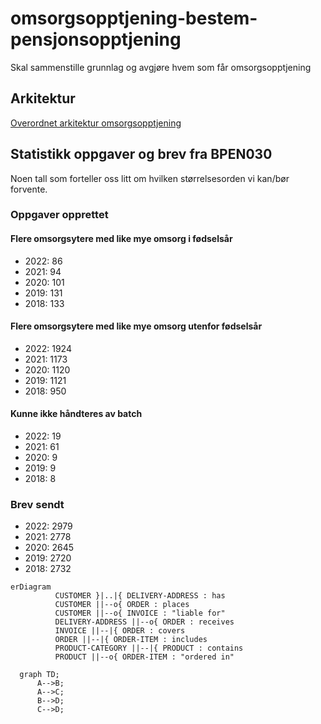 # omsorgsopptjening-bestem-pensjonsopptjening
Skal sammenstille grunnlag og avgjøre hvem som får omsorgsopptjening

## Arkitektur
[Overordnet arkitektur omsorgsopptjening](https://confluence.adeo.no/x/Gl_qHg)

## Statistikk oppgaver og brev fra BPEN030
Noen tall som forteller oss litt om hvilken størrelsesorden vi kan/bør forvente.
### Oppgaver opprettet
#### Flere omsorgsytere med like mye omsorg i fødselsår
* 2022: 86
* 2021: 94
* 2020: 101
* 2019: 131
* 2018: 133

#### Flere omsorgsytere med like mye omsorg utenfor fødselsår
* 2022: 1924
* 2021: 1173
* 2020: 1120
* 2019: 1121
* 2018: 950

#### Kunne ikke håndteres av batch
* 2022: 19
* 2021: 61
* 2020: 9
* 2019: 9
* 2018: 8

### Brev sendt
* 2022: 2979
* 2021: 2778
* 2020: 2645
* 2019: 2720
* 2018: 2732

```mermaid
erDiagram
          CUSTOMER }|..|{ DELIVERY-ADDRESS : has
          CUSTOMER ||--o{ ORDER : places
          CUSTOMER ||--o{ INVOICE : "liable for"
          DELIVERY-ADDRESS ||--o{ ORDER : receives
          INVOICE ||--|{ ORDER : covers
          ORDER ||--|{ ORDER-ITEM : includes
          PRODUCT-CATEGORY ||--|{ PRODUCT : contains
          PRODUCT ||--o{ ORDER-ITEM : "ordered in"
```

```mermaid
  graph TD;
      A-->B;
      A-->C;
      B-->D;
      C-->D;
```